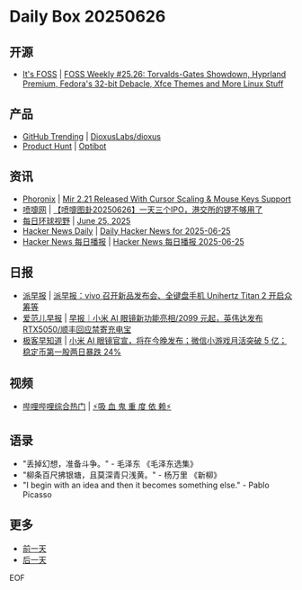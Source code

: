 # Daily Box 20250626

## 开源
- [It's FOSS](https://itsfoss.com/) | [FOSS Weekly #25.26: Torvalds-Gates Showdown, Hyprland Premium, Fedora's 32-bit Debacle, Xfce Themes and More Linux Stuff](https://itsfoss.com/newsletter/foss-weekly-25-26/)

## 产品
- [GitHub Trending](https://github.com/trending?since=daily) | [DioxusLabs/dioxus](https://github.com/DioxusLabs/dioxus)
- [Product Hunt](https://www.producthunt.com) | [Optibot](https://www.producthunt.com/posts/optibot)

## 资讯
- [Phoronix](https://www.phoronix.com/) | [Mir 2.21 Released With Cursor Scaling & Mouse Keys Support](https://www.phoronix.com/news/Mir-2.21-Released)
- [喷嚏网](http://www.dapenti.com/blog/blog.asp?subjectid=70&name=xilei) | [【喷嚏图卦20250626】一天三个IPO，港交所的锣不够用了](http://www.dapenti.com/blog/more.asp?name=xilei&id=186750)
- [每日环球视野](https://idai.ly/) | [June 25, 2025](http://m.idai.ly/se/a193iG?1750780800)
- [Hacker News Daily](https://www.daemonology.net/hn-daily/) | [Daily Hacker News for 2025-06-25](https://www.daemonology.net/hn-daily/2025-06-25.html)
- [Hacker News 每日播报](https://hacker-news.agi.li/) | [Hacker News 每日播报 2025-06-25](https://hacker-news.agi.li/post/2025-06-25)

## 日报
- [派早报](https://sspai.com/tag/%E6%B4%BE%E6%97%A9%E6%8A%A5) | [派早报：vivo 召开新品发布会、全键盘手机 Unihertz Titan 2 开启众筹等](https://sspai.com/post/100588)
- [爱范儿早报](https://www.ifanr.com/category/ifanrnews) | [早报｜小米 AI 眼镜新功能亮相/2099 元起，英伟达发布 RTX5050/顺丰回应禁寄充电宝](https://www.ifanr.com/1628503)
- [极客早知道](https://www.geekpark.net/column/74) | [小米 AI 眼镜官宣，将在今晚发布；微信小游戏月活突破 5 亿；稳定币第一股两日暴跌 24%](https://www.geekpark.net/news/350848)

## 视频
- [哔哩哔哩综合热门](https://www.bilibili.com/v/popular/all/) | [⚡️吸 血 鬼 重 度 依 赖⚡️](https://b23.tv/BV1ZPKZz4Epz)

## 语录
- "丢掉幻想，准备斗争。" - 毛泽东 《毛泽东选集》
- "柳条百尺拂银塘，且莫深青只浅黄。" - 杨万里 《新柳》
- "I begin with an idea and then it becomes something else." - Pablo Picasso

## 更多
- [前一天](daily-box-20250625.md)
- [后一天](daily-box-20250627.md)

EOF